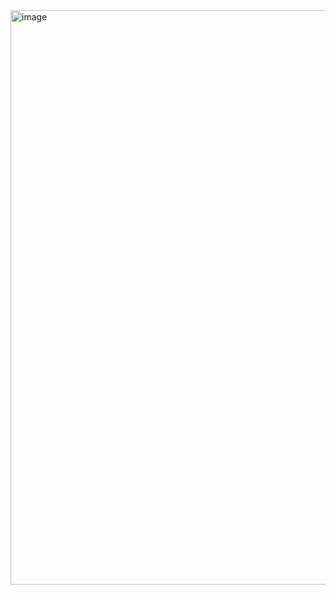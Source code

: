 





<img width="809" height="919" alt="image" src="https://github.com/user-attachments/assets/9c1f7c84-9c7c-4829-a6c7-381bc1ea9ce5" />

